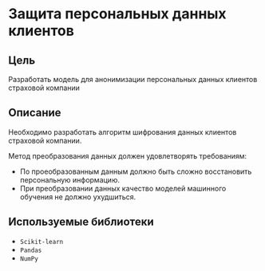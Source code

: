 # Защита персональных данных клиентов

## Цель
Разработать модель для анонимизации персональных данных клиентов страховой компании

## Описание
Необходимо разработать алгоритм шифрования данных клиентов страховой компании.

Метод преобразования данных должен удовлетворять требованиям:

- По проеобразованным данным должно быть сложно восстановить персональную информацию.
- При преобразовании данных качество моделей машинного обучения не должно ухудшиться.

## Используемые библиотеки
- `Scikit-learn`
- `Pandas`
- `NumPy`
